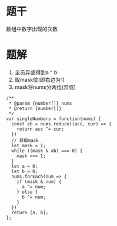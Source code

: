 # 题干
数组中数字出现的次数
# 题解
1. 全员异或得到a ^ b
2. 取mask位(即右边为1)
3. mask将nums分两组(异或)
```
/**
 * @param {number[]} nums
 * @return {number[]}
 */
var singleNumbers = function(nums) {
  const ab = nums.reduce((acc, cur) => {
    return acc ^= cur;
  })
  // 获取mask
  let mask = 1;
  while ((mask & ab) === 0) {
    mask <<= 1;
  }
  let a = 0;
  let b = 0;
  nums.forEach(num => {
    if (mask & num) {
      a ^= num;
    } else {
      b ^= num;
    }
  })
  return [a, b];
};
```
